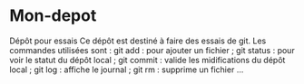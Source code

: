 # Mon-depot
Dépôt pour essais
Ce dépôt est destiné à faire des essais de git.
Les commandes utilisées sont :
  git add : pour ajouter un fichier ;
  git status : pour voir le statut du dépôt local ;
  git commit : valide les midifications du dépôt local ;
  git log    : affiche le journal ;
  git rm     : supprime un fichier
  ...
